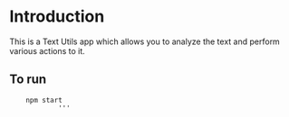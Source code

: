 # Introduction

This is a Text Utils app which allows you to analyze the text and perform various actions to it.

## To run

```
	npm start 
			'''


